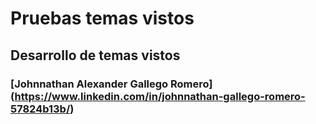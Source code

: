 # Pruebas temas vistos
## Desarrollo de temas vistos
### [Johnnathan Alexander Gallego Romero] (https://www.linkedin.com/in/johnnathan-gallego-romero-57824b13b/)
